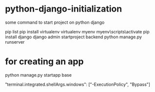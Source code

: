 # python-django-initialization
some command to start project on python django

pip list
pip install virtualenv
virtualenv myenv
myenv\scripts\activate
pip install django
django admin startproject  backend
python manage.py runserver

# for creating an app

python manage.py startapp base

"terminal.integrated.shellArgs.windows": ["-ExecutionPolicy", "Bypass"]
